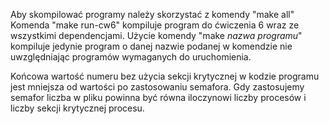 Aby skompilować programy należy skorzystać z komendy "make all"
Komenda "make run-cw6" kompiluje program do ćwiczenia 6 wraz ze
wszystkimi dependencjami. Użycie komendy "make *nazwa programu*"
kompiluje jedynie program o danej nazwie podanej w komendzie nie 
uwzględniając programów wymaganych do uruchomienia.

Końcowa wartość numeru bez użycia sekcji krytycznej w kodzie programu
jest mniejsza od wartości po zastosowaniu semafora. Gdy zastosujemy
semafor liczba w pliku powinna być równa iloczynowi liczby procesów i
liczby sekcji krytycznej procesu.
